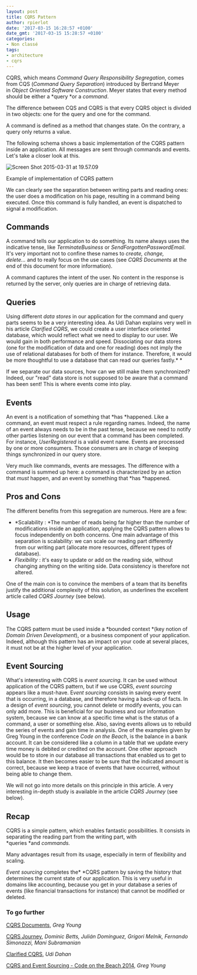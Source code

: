 ```yaml
---
layout: post
title: CQRS Pattern
author: rpierlot
date: '2017-03-15 16:28:57 +0100'
date_gmt: '2017-03-15 15:28:57 +0100'
categories:
- Non classé
tags:
- architecture
- cqrs
---
```


CQRS, which means *Command* *Query Responsibility Segregation*, comes from CQS (*Command Query Separation*) introduced by Bertrand Meyer in *Object Oriented Software Construction*. Meyer states that every method should be either a *query *or a *command*.

The difference between CQS and CQRS is that every CQRS object is divided in two objects: one for the query and one for the command.

A command is defined as a method that changes state. On the contrary, a query only returns a value.

The following schema shows a basic implementation of the CQRS pattern inside an application. All messages are sent through commands and events. Let's take a closer look at this.

![Screen Shot 2015-03-31 at 19.57.09](http://blog.eleven-labs.com/wp-content/uploads/2015/03/Screen-Shot-2015-03-31-at-19.57.09.png)

Example of implementation of CQRS pattern

We can clearly see the separation between writing parts and reading ones: the user does a modification on his page, resulting in a command being executed. Once this command is fully handled, an event is dispatched to signal a modification.

Commands
--------

A command tells our application to do something. Its name always uses the indicative tense, like *TerminateBusiness* or *SendForgottenPasswordEmail*. It's very important not to confine these names to *create, change, delete...* and to really focus on the use cases (see *CQRS Documents* at the end of this document for more information).

A command captures the intent of the user. No content in the response is returned by the server, only queries are in charge of retrieving data.

Queries
-------

Using different *data stores* in our application for the command and query parts seems to be a very interesting idea. As Udi Dahan explains very well in his article *Clarified CQRS*, we could create a user interface oriented database, which would reflect what we need to display to our user. We would gain in both performance and speed.
Dissociating our data stores (one for the modification of data and one for reading) does not imply the use of relational databases for both of them for instance. Therefore, it would be more thoughtful to use a database that can read our queries fastly.* *

If we separate our data sources, how can we still make them synchronized? Indeed, our "read" data store is not supposed to be aware that a command has been sent! This is where events come into play.

Events
------

An event is a notification of something that *has *happened. Like a command, an event must respect a rule regarding names. Indeed, the name of an event always needs to be in the past tense, because we need to notify other parties listening on our event that a command has been completed. For instance, *UserRegistered* is a valid event name.
Events are processed by one or more consumers. Those consumers are in charge of keeping things synchronized in our query store.

Very much like commands, events are messages. The difference with a command is summed up here: a command is characterized by an action that *must* happen, and an event by something that *has *happened.

Pros and Cons
-------------

The different benefits from this segregation are numerous. Here are a few:

-   *Scalability : *The number of reads being far higher than the number of modifications inside an application, applying the CQRS pattern allows to focus independently on both concerns. One main advantage of this separation is scalability: we can scale our reading part differently from our writing part (allocate more resources, different types of database).
-   *Flexibility* : it's easy to update or add on the reading side, without changing anything on the writing side. Data consistency is therefore not altered.

One of the main con is to convince the members of a team that its benefits justify the additional complexity of this solution, as underlines the excellent article called *CQRS Journey* (see below)*.*

Usage
-----

The CQRS pattern must be used inside a *bounded context *(key notion of *Domain Driven Development*), or a business component of your application. Indeed, although this pattern has an impact on your code at several places, it must not be at the higher level of your application.

Event Sourcing
--------------

What's interesting with CQRS is *event sourcing*. It can be used without application of the CQRS pattern, but if we use CQRS, *event sourcing* appears like a must-have.
E*vent sourcing* consists in saving every event that is occurring, in a database, and therefore having a back-up of facts. In a design of *event sourcing*, you cannot delete or modify events, you can only add more. This is beneficial for our business and our information system, because we can know at a specific time what is the status of a command, a user or something else. Also, saving events allows us to rebuild the series of events and gain time in analysis.
One of the examples given by Greg Young in the conference *Code on the Beach*, is the balance in a bank account. It can be considered like a column in a table that we update every time money is debited or credited on the account. One other approach would be to store in our database all transactions that enabled us to get to this balance. It then becomes easier to be sure that the indicated amount is correct, because we keep a trace of events that have occurred, without being able to change them.

We will not go into more details on this principle in this article. A very interesting in-depth study is available in the article *CQRS Journey* (see below).

Recap
-----

CQRS is a simple pattern, which enables fantastic possibilities. It consists in separating the reading part from the writing part, with *queries *and *commands.*

Many advantages result from its usage, especially in term of flexibility and scaling.

*Event sourcing* completes the* *CQRS pattern by saving the history that determines the current state of our application. This is very useful in domains like accounting, because you get in your database a series of events (like financial transactions for instance) that cannot be modified or deleted.

### To go further

[CQRS Documents](https://cqrs.files.wordpress.com/2010/11/cqrs_documents.pdf "CQRS Documents"), *Greg Young*

[CQRS Journey](https://msdn.microsoft.com/en-us/library/jj554200.aspx "Exploring CQRS and Event Sourcing"), *Dominic Betts, Julián Domínguez, Grigori Melnik, Fernando Simonazzi, Mani Subramanian*

[Clarified CQRS](http://www.udidahan.com/2009/12/09/clarified-cqrs/), *Udi Dahan*

[CQRS and Event Sourcing - Code on the Beach 2014](https://www.youtube.com/watch?v=JHGkaShoyNs), *Greg Young*
